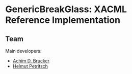 # GenericBreakGlass: XACML Reference Implementation 

## Team 
Main developers:
* [Achim D. Brucker](http://www.brucker.ch/)
* [Helmut Petritsch](http://petritsch.co.at/)
